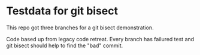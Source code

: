Testdata for git bisect
=======================

This repo got three branches for a git bisect demonstration.

Code based up from legacy code retreat. Every branch has failured test and git bisect should help to find 
the "bad" commit.

